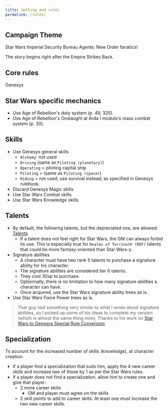 ```yaml
---
title: Setting and rules
permalink: /rules/
---
```


## Campaign Theme

Star Wars Imperial Security Bureau Agents: New Order fanatics!

The story begins right after the Empire Strikes Back.

## Core rules

Genesys

## Star Wars specific mechanics

-   Use Age of Rebellion's duty system (p. 49, 325).
-   Use Age of Rebellion's Onslaught at Arda I module's mass combat system (p. 30).

## Skills

-   Use Genesys general skills
    -   `Alchemy`: not used
    -   `Driving` (same as `Piloting (planetary)`)
    -   `Operating` = piloting capital ship
    -   `Piloting` = (same as `Piloting (space)`)
    -   `Riding` = not used, use survival instead; as specified in Genesys rulebook.
-   Discard Genesys Magic skills
-   Use Star Wars Combat skills
-   Use Star Wars Knowledge skills

## Talents

-   By default, the following talents, but the depreciated one, are allowed: [Talents](/rules/talents/)
    -   If a talent does not feel right for Star Wars, the GM can always forbid its use. This is especially true for `Realms of Terrinoth (ROT)` talents that could be more fantasy-oriented than Star Wars-y.
-   Signature abilities
    -   A character must have two rank 5 talents to purchase a signature ability for his character.
    -   The signature abilities are considered tier 6 talents.
    -   They cost 30xp to purchase.
    -   Optionnally, there is no limitation to how many signature abilities a character can have.
    -   Once acquired, use the Star Wars signature ability trees as is.
-   Use Star Wars Force Power trees as is.

> That guy had something very similar to what I wrote about signature abilities, so I picked up some of his ideas to complete my version (which is almost the same thing now); Thanks to his work on [Star Wars to Genesys Special Rule Conversion](https://drive.google.com/drive/folders/1CD92_GacFtUMmlaFXQaBbvACcKz4eX_k).

## Specialization

To account for the increased number of skills (knowledge), at character creation:

-   If a player find a specialization that suits him, apply the 4 new career skills and increase two of those by 1 as per the Star Wars rules.
-   If a player does not find a specialization, allow him to create one and give that player:
    -   2 more career skills
        -   GM and player must agree on the skills
    -   2 skill points to add to career skills. At least one must increase the two new career skills.
